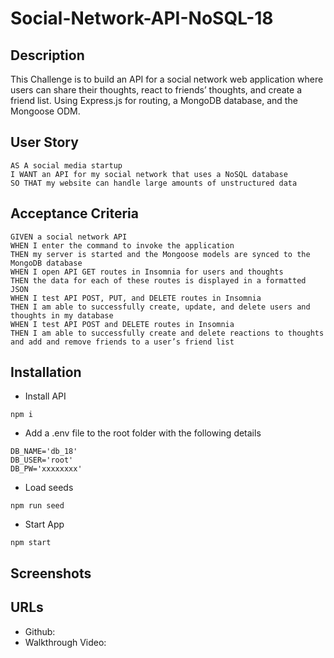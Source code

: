 # Social-Network-API-NoSQL-18

## Description
This Challenge is to build an API for a social network web application where users can share their thoughts, react to friends’ thoughts, and create a friend list. Using Express.js for routing, a MongoDB database, and the Mongoose ODM.

## User Story
```
AS A social media startup
I WANT an API for my social network that uses a NoSQL database
SO THAT my website can handle large amounts of unstructured data
```

## Acceptance Criteria
```
GIVEN a social network API
WHEN I enter the command to invoke the application
THEN my server is started and the Mongoose models are synced to the MongoDB database
WHEN I open API GET routes in Insomnia for users and thoughts
THEN the data for each of these routes is displayed in a formatted JSON
WHEN I test API POST, PUT, and DELETE routes in Insomnia
THEN I am able to successfully create, update, and delete users and thoughts in my database
WHEN I test API POST and DELETE routes in Insomnia
THEN I am able to successfully create and delete reactions to thoughts and add and remove friends to a user’s friend list
```

## Installation
* Install API
```
npm i
```

* Add a .env file to the root folder with the following details
```
DB_NAME='db_18'
DB_USER='root'
DB_PW='xxxxxxxx'
```

* Load seeds
```
npm run seed
```

* Start App
```
npm start
```

## Screenshots


## URLs
* Github:
* Walkthrough Video: 